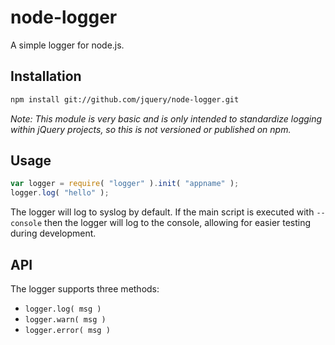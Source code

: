 # node-logger

A simple logger for node.js.

## Installation

```sh
npm install git://github.com/jquery/node-logger.git
```

*Note: This module is very basic and is only intended to standardize logging
within jQuery projects, so this is not versioned or published on npm.*

## Usage

```js
var logger = require( "logger" ).init( "appname" );
logger.log( "hello" );
```

The logger will log to syslog by default. If the main script is executed with
`--console` then the logger will log to the console, allowing for easier
testing during development.

## API

The logger supports three methods:

* `logger.log( msg )`
* `logger.warn( msg )`
* `logger.error( msg )`
